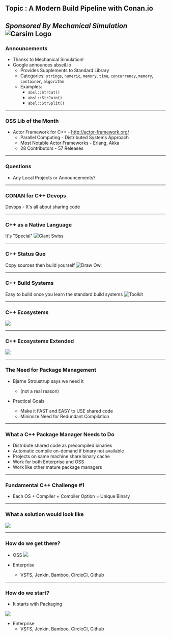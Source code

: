 ## Topic : A Modern Build Pipeline with Conan.io
*Sponsored By Mechanical Simulation*  
![Carsim Logo](/assets/image/logo/carsim.jpg)
---
### Announcements
* Thanks to Mechanical Simulation! 
* Google announces abseil.io
	* Provides Supplements to Standard Library
	* Categories: `strings`, `numeric`, `memory`, `time`, `concurrency`, `memory`, `container`, `algorithm`
	* Examples:  
		* `absl::StrCat()`
		* `absl::StrJoin()`
		* `absl::StrSplit()`
---
### OSS Lib of the Month
* Actor Framework for C++ - http://actor-framework.org/
	* Parallel Computing - Distributed Systems Approach
	* Most Notable Actor Frameworks - Erlang, Akka
	* 28 Contributors - 57 Releases

---
### Questions
* Any Local Projects or Announcements?

---
### CONAN for C++ Devops

Devops - It's all about sharing code

---
### C++ as a Native Language

It's "Special"
![Giant Swiss](giant_swiss.jpg)

---
### C++ Status Quo

Copy sources then build yourself
![Draw Owl](draw_owl.png)

---
### C++ Build Systems

Easy to build once you learn the standard build systems
![Toolkit](toolkit.jpeg)

---
### C++ Ecosystems
![](boxer_vs_mma.png)

---
### C++ Ecosystems Extended
![](mma_disciplines.png)

---
### The Need for Package Management 

* Bjarne Stroustrup says we need it
  * (not a real reason)

* Practical Goals
  * Make it FAST and EASY to USE shared code
  * Minimize Need for Redundant Compilation
  
---
### What a C++ Package Manager Needs to Do
* Distribute shared code as precompiled binaries
* Automatic compile on-demand if binary not available
* Projects on same machine share binary cache
* Work for both Enterprise and OSS
* Work like other mature package managers

--- 
### Fundamental C++ Challenge #1
* Each OS + Compiler + Compiler Option = Unique Binary

--- 
### What a solution would look like
![](conan-binary-table.png)

--- 
### How do we get there? 
* OSS
![](travis-appveyor-github.png)

* Enterprise
	* VSTS, Jenkin, Bamboo, CircleCI, Github

--- 
### How do we start? 
* It starts with Packaging

![](travis-appveyor-github.png)

* Enterprise
	* VSTS, Jenkin, Bamboo, CircleCI, Github

